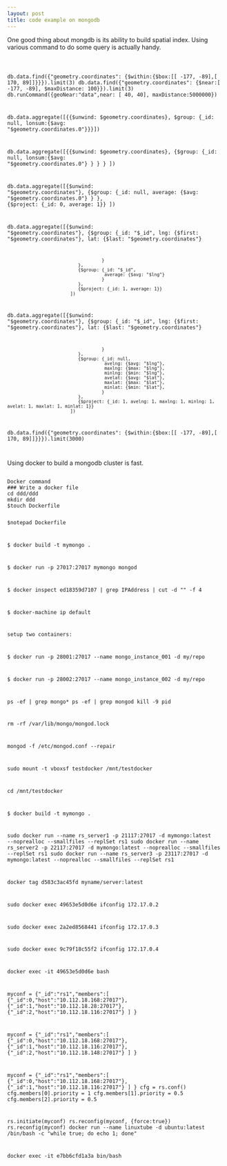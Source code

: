 ```yaml
---
layout: post
title: code example on mongodb 
---
```






One good thing about mongdb is its ability to build spatial index. Using various command to do some query is actually handy. 


<code>

 db.data.find({"geometry.coordinates": {$within:{$box:[[ -177, -89],[ 170, 89]]}}}).limit(3)
 db.data.find({"geometry.coordinates": {$near:[ -177, -89], $maxDistance: 100}}).limit(3)
db.runCommand({geoNear:"data",near: [ 40, 40], maxDistance:5000000})

db.data.aggregate([{{$unwind: $geometry.coordinates}, $group: {_id: null, lonsum:{$avg: "$geometry.coordinates.0"}}}])

db.data.aggregate([{{$unwind: $geometry.coordinates}, {$group: {_id: null, lonsum:{$avg: "$geometry.coordinates.0"} } } } ])


db.data.aggregate([{$unwind: "$geometry.coordinates"}, 
                               {$group: {_id: null, 
                                         average: {$avg: "$geometry.coordinates.0"}
                                        }
                               },
                               {$project: {_id: 0, average: 1}}
                            ])


db.data.aggregate([{$unwind: "$geometry.coordinates"}, 
                               {$group: {_id: "$_id", 
                                         lng: {$first: "$geometry.coordinates"},
                                         lat: {$last: "$geometry.coordinates"}

                                        }
                               },
                               {$group: {_id: "$_id", 
                                         average: {$avg: "$lng"}
                                        }
                               },
                               {$project: {_id: 1, average: 1}}
                            ])


db.data.aggregate([{$unwind: "$geometry.coordinates"}, 
                               {$group: {_id: "$_id", 
                                         lng: {$first: "$geometry.coordinates"},
                                         lat: {$last: "$geometry.coordinates"}

                                        }
                               },
                               {$group: {_id: null, 
                                         avelng: {$avg: "$lng"},
                                         maxlng: {$max: "$lng"},
                                         minlng: {$min: "$lng"},
                                         avelat: {$avg: "$lat"},
                                         maxlat: {$max: "$lat"},
                                         minlat: {$min: "$lat"},
                                        }
                               },
                               {$project: {_id: 1, avelng: 1, maxlng: 1, minlng: 1, avelat: 1, maxlat: 1, minlat: 1}}
                            ])



 db.data.find({"geometry.coordinates": {$within:{$box:[[ -177, -89],[ 170, 89]]}}}).limit(3000)



</code>


Using docker to build a mongodb cluster is fast. 


<code>
Docker command
### Write a docker file
cd ddd/ddd
mkdir ddd
$touch Dockerfile

$notepad Dockerfile

$ docker build -t mymongo .

$ docker run -p 27017:27017 mymongo mongod

$ docker inspect ed18359d7107 | grep IPAddress | cut -d "" -f 4
     
$ docker-machine ip default

setup two containers:

$ docker run -p 28001:27017 --name mongo_instance_001 -d my/repo

$ docker run -p 28002:27017 --name mongo_instance_002 -d my/repo

ps -ef | grep mongo*
ps -ef | grep mongod
kill -9 pid

rm -rf /var/lib/mongo/mongod.lock

mongod -f /etc/mongod.conf --repair



 sudo mount -t vboxsf testdocker /mnt/testdocker

cd /mnt/testdocker

$ docker build -t mymongo .

sudo docker run --name rs_server1 -p 21117:27017 -d mymongo:latest --noprealloc --smallfiles --replSet rs1
sudo docker run --name rs_server2 -p 22117:27017 -d mymongo:latest --noprealloc --smallfiles --replSet rs1
sudo docker run --name rs_server3 -p 23117:27017 -d mymongo:latest --noprealloc --smallfiles --replSet rs1






docker tag d583c3ac45fd myname/server:latest


sudo docker exec 49653e5d0d6e  ifconfig
172.17.0.2

sudo docker exec 2a2ed8568441  ifconfig
172.17.0.3

sudo docker exec 9c79f18c55f2     ifconfig
172.17.0.4

docker exec -it 49653e5d0d6e  bash


 myconf = {"_id":"rs1","members":[
    {"_id":0,"host":"10.112.18.168:27017"},
    {"_id":1,"host":"10.112.18.28:27017"},
    {"_id":2,"host":"10.112.18.116:27017"}
     ]
     }


 myconf = {"_id":"rs1","members":[
    {"_id":0,"host":"10.112.18.168:27017"},
    {"_id":1,"host":"10.112.18.116:27017"},
    {"_id":2,"host":"10.112.18.148:27017"}
     ]
     }


 myconf = {"_id":"rs1","members":[
    {"_id":0,"host":"10.112.18.168:27017"},
    {"_id":1,"host":"10.112.18.116:27017"}
     ]
     }
cfg = rs.conf()
cfg.members[0].priority = 1
cfg.members[1].priority = 0.5
cfg.members[2].priority = 0.5

rs.initiate(myconf)
rs.reconfig(myconf, {force:true})
rs.reconfig(myconf)
docker run --name linuxtube -d ubuntu:latest /bin/bash -c "while true; do echo 1; done"

docker exec -it e7bb6cfd1a3a  bin/bash

</code>










